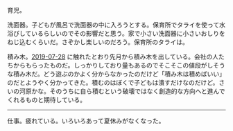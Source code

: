 育児。

洗面器。子どもが風呂で洗面器の中に入ろうとする。保育所でタライを使って水浴びしているらしいのでその影響だと思う。家で小さい洗面器に小さいおしりをねじ込むくらいだ。さぞかし楽しいのだろう。保育所のタライは。

積み木。[2019-07-28][] に触れたとおり先月から積み木を出している。会社の人たちからもらったものだ。しっかりしており量もあるのでそこそこの値段がしそうな積み木だ。どう遊ぶのかよく分からなかったのだけど「積み木は積めばいい」のだとようやく分かってきた。積むのはぼくで子どもは潰すだけなのだけど。さいの河原かな。そのうちに自ら積むという破壊ではなく創造的な方向へと進んでくれるものと期待している。

---

仕事。疲れている。いろいろあって夏休みがなくなった。

[2019-07-28]: https://blog.bouzuya.net/2019/07/28/
